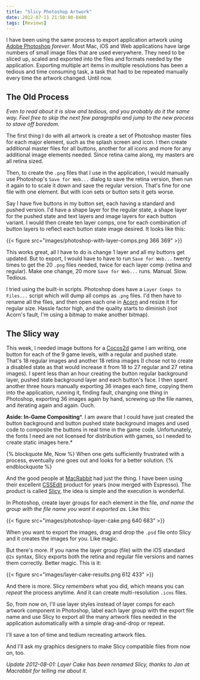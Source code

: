 ```yaml
---
title: "Slicy Photoshop Artwork"
date: 2012-07-11 21:50:00-0400
tags: [Reviews]
---
```


I have been using the same process to export application artwork using [Adobe Photoshop](http://www.adobe.com/products/photoshop.html) *forever*. Most Mac, iOS and Web applications have large numbers of small image files that are used everywhere. They need to be sliced up, scaled and exported into the files and formats needed by the application. Exporting multiple art items in multiple resolutions has been a tedious and time consuming task, a task that had to be repeated manually every time the artwork changed. Until now.

## The Old Process

*Even to read about it is slow and tedious, and you probably do it the same way. Feel free to skip the next few paragraphs and jump to the new process to stave off boredom.*

The first thing I do with all artwork is create a set of Photoshop master files for each major element, such as the splash screen and icon. I then create additional master files for all buttons, another for all icons and more for any additional image elements needed. Since retina came along, my masters are all retina sized.

Then, to create the `.png` files that I use in the application, I would manually use Photoshop's `Save for Web...` dialog to save the retina version, then run it again to to scale it down and save the regular version. That's fine for one file with one element. But with icon sets or button sets it gets worse. 

Say I have five buttons in my button set, each having a standard and pushed version. I'd have a shape layer for the regular state, a shape layer for the pushed state and text layers and image layers for each button variant. I would then create ten layer comps, one for each combination of button layers to reflect each button state image desired. It looks like this:

{{< figure src="images/photoshop-with-layer-comps.png 366 369" >}}

This works great, all I have to do is change 1 layer and all my buttons get updated. But to export, I would have to have to run `Save for Web...` twenty times to get the 20 `.png` files needed, twice for each layer comp (retina and regular). Make one change, 20 more `Save for Web...` runs. Manual. Slow. Tedious.

I tried using the built-in scripts. Photoshop does have a `Layer Comps to Files...` script which will dump all comps as `.png` files. I'd then have to rename all the files, and then open each one in [Acorn](http://flyingmeat.com/acorn/) and resize it for regular size. Hassle factor high, and the quality starts to diminish (not Acorn's fault, I'm using a bitmap to make another bitmap).

## The Slicy way

This week, I needed image buttons for a [Cocos2d](http://www.cocos2d-iphone.org) game I am writing, one button for each of the 9 game levels, with a regular and pushed state. That's 18 regular images and another 18 retina images (I chose not to create a disabled state as that would increase it from 18 to 27 regular and 27 retina images). I spent less than an hour creating the button regular background layer, pushed state background layer and each button's face. I then spent another three hours manually exporting 36 images each time, copying them into the application, running it, finding fault, changing one thing in Photoshop, exporting 36 images again by hand, screwing up the file names, and iterating again and again. Ouch.

**Aside: In-Game Compositing***. I am aware that I could have just created the button background and button pushed state background images and used code to composite the buttons in real time in the game code. Unfortunately, the fonts I need are not licensed for distribution with games, so I needed to create static images here.*

{% blockquote Me, Now %}
When one gets sufficiently frustrated with a process, eventually one goes out and looks for a better solution.
{% endblockquote %}


And the good people at [MacRabbit](http://macrabbit.com) had just the thing. I have been using their excellent [CSSEdit](http://macrabbit.com/espresso/) product for years (now merged with Espresso). The product is called [Slicy](http://macrabbit.com/slicy), the idea is simple and the execution is wonderful.

In Photoshop, create layer groups for each element in the file, *and name the group with the file name you want it exported as.* Like this: 

{{< figure src="images/photoshop-layer-cake.png 640 683" >}}

When you want to export the images, drag and drop the `.psd` file onto Slicy and it creates the images for you. Like magic.

But there's more. If you name the layer group (file) with the iOS standard `@2x` syntax, Slicy exports both the retina and regular file versions and names them correctly. Better magic. This is it:

{{< figure src="images/layer-cake-results.png 612 433" >}}

And there is more. Slicy *remembers* what you did, which means you can *repeat* the process anytime. And it can create multi-resolution `.icns` files.

So, from now on, I'll use layer styles instead of layer comps for each artwork component in Photoshop, label each layer group with the export file name and use Slicy to export all the many artwork files needed in the application automatically with a simple drag-and-drop or repeat.

I'll save a ton of time and tedium recreating artwork files.

And I'll ask my graphics designers to make Slicy compatible files from now on, too.

*Update 2012-08-01: Layer Cake has been renamed Slicy, thanks to Jan at Macrabbit for telling me about it.*
